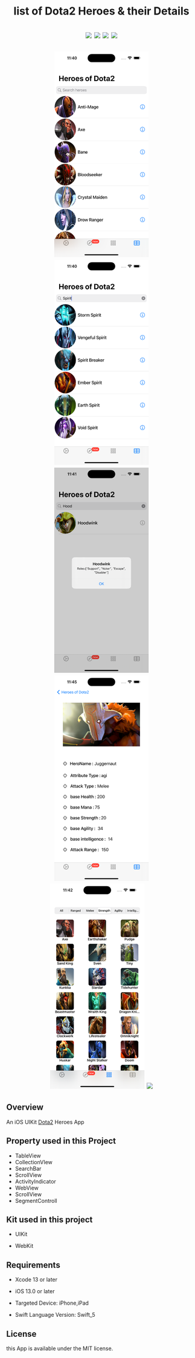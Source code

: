 
<h1 align="center"> list of Dota2 Heroes & their Details 

<p align="center">
<img src="https://img.shields.io/cocoapods/p/ios?" />
<img src="https://img.shields.io/badge/-5.7-RED.svg?logo=swift&logoColor=white" />
<img src="https://img.shields.io/badge/-14-RED\\\.svg?logo=xcode&logoColor=white" />
    <img src="https://img.shields.io/badge/license-MIT-BLUE.svg" />
</p>

<img src="https://raw.githubusercontent.com/aliesmaeili2/tableView-api-NC1/main/Archive/tableView1.png" width="250" />
<img src="https://raw.githubusercontent.com/aliesmaeili2/tableView-api-NC1/main/Archive/tableView2-search.png" width="250" />
<img src="https://raw.githubusercontent.com/aliesmaeili2/tableView-api-NC1/main/Archive/tableView3-button-info.png" width="250" />
<img src="https://raw.githubusercontent.com/aliesmaeili2/tableView-api-NC1/main/Archive/tableView4-click Cell.png" width="250" />
<img src="https://raw.githubusercontent.com/aliesmaeili2/tableView-api-NC1/main/Archive/collectionView-str.png" width="250" /> 
<img src="https://raw.githubusercontent.com/aliesmaeili2/tableView-api-NC1/main/Archive/webView.png" width="250" />



## Overview

An iOS UIKit <a href="https://api.opendota.com/api/heroStats">Dota2</a> Heroes App 


## Property used in this Project

- TableView
- CollectionVIew
- SearchBar
- ScrollView
- ActivityIndicator
- WebView
- ScrollView
- SegmentControll


## Kit used in this project

- UIKit
    
- WebKit

## Requirements

- Xcode 13 or later
- iOS   13.0 or later

- Targeted Device: iPhone,iPad
- Swift Language Version: Swift_5

## License

this App is available under the MIT license.
